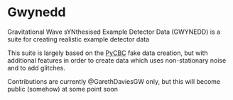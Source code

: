 # Gwynedd

Gravitational Wave sYNthesised Example Detector Data (GWYNEDD) is a suite for creating realistic example detector data

This suite is largely based on the [PyCBC](www.pycbc.org) fake data creation, but with additional features in order to create data which uses non-stationary noise and to add glitches.

Contributions are currently @GarethDaviesGW only, but this will become public (somehow) at some point soon
